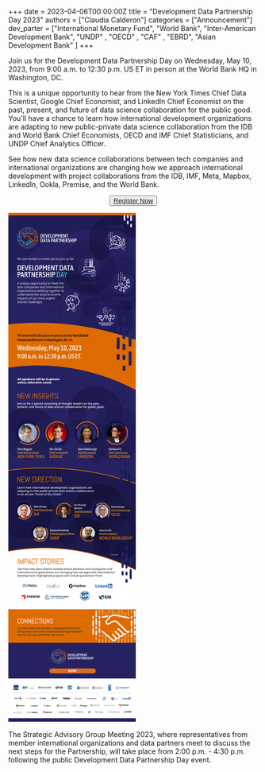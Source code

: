 +++
date =  2023-04-06T00:00:00Z
title = "Development Data Partnership Day 2023"
authors = ["Claudia Calderon"]
categories = ["Announcement"]
dev_parter = ["International Monetary Fund", "World Bank", "Inter-American Development Bank", "UNDP" , "OECD" , "CAF" , "EBRD", "Asian Development Bank" ]
+++

Join us for the Development Data Partnership Day on Wednesday, May 10, 2023, from 9:00 a.m. to 12:30 p.m. US ET in person at the World Bank HQ in Washington, DC.

This is a unique opportunity to hear from the New York Times Chief Data Scientist, Google Chief Economist, and LinkedIn Chief Economist on the past, present, and future of data science collaboration for the public good. You'll have a chance to learn how international development organizations are adapting to new public-private data science collaboration from the IDB and World Bank Chief Economists, OECD and IMF Chief Statisticians, and UNDP Chief Analytics Officer.

See how new data science collaborations between tech companies and international organizations are changing how we approach international development with project collaborations from the IDB, IMF, Meta, Mapbox, Linkedln, Ookla, Premise, and the World Bank.

<p style="text-align:center">
    <button type="button" class="btn btn-outline-info"><a href="https://forms.office.com/Pages/ResponsePage.aspx?id=wP6iMWsmZ0y1bieW2PWcNtgdePFm-edDiPXPftZ-c2VUQUwzSlBSUFZVNVc5STVFRVFOSlpOREk0QSQlQCN0PWcu"> Register Now </a>
    </button>

[![](keynotes_new.png)](https://forms.office.com/Pages/ResponsePage.aspx?id=wP6iMWsmZ0y1bieW2PWcNtgdePFm-edDiPXPftZ-c2VUQUwzSlBSUFZVNVc5STVFRVFOSlpOREk0QSQlQCN0PWcu)

The Strategic Advisory Group Meeting 2023, where representatives from member international organizations and data partners meet to discuss the next steps for the Partnership, will take place from 2:00 p.m. - 4:30 p.m. following the public Development Data Partnership Day event.
